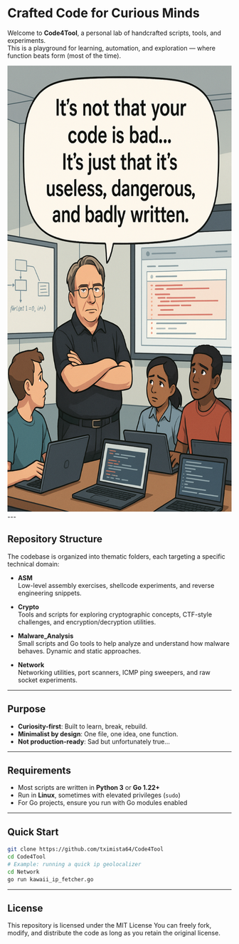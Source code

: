 #  Crafted Code for Curious Minds

Welcome to **Code4Tool**, a personal lab of handcrafted scripts, tools, and experiments.  
This is a playground for learning, automation, and exploration — where function beats form (most of the time).

<img src="https://github.com/tximista64/Code4Tool/blob/main/Code4Tool.png" style="height: 1000px; width: 1000;" />
---

##  Repository Structure

The codebase is organized into thematic folders, each targeting a specific technical domain:

- **ASM**  
  Low-level assembly exercises, shellcode experiments, and reverse engineering snippets.

- **Crypto**  
  Tools and scripts for exploring cryptographic concepts, CTF-style challenges, and encryption/decryption utilities.

- **Malware_Analysis**  
  Small scripts and Go tools to help analyze and understand how malware behaves. Dynamic and static approaches.

- **Network**  
  Networking utilities, port scanners, ICMP ping sweepers, and raw socket experiments.

---

##  Purpose

- **Curiosity-first**: Built to learn, break, rebuild.
- **Minimalist by design**: One file, one idea, one function.
- **Not production-ready**: Sad but unfortunately true...

---

##  Requirements

- Most scripts are written in **Python 3** or **Go 1.22+**
- Run in **Linux**, sometimes with elevated privileges (`sudo`)
- For Go projects, ensure you run with Go modules enabled

---

##  Quick Start

```bash
git clone https://github.com/tximista64/Code4Tool
cd Code4Tool
# Example: running a quick ip geolocalizer
cd Network
go run kawaii_ip_fetcher.go
```
---

##  License

This repository is licensed under the MIT License
You can freely fork, modify, and distribute the code as long as you retain the original license.


